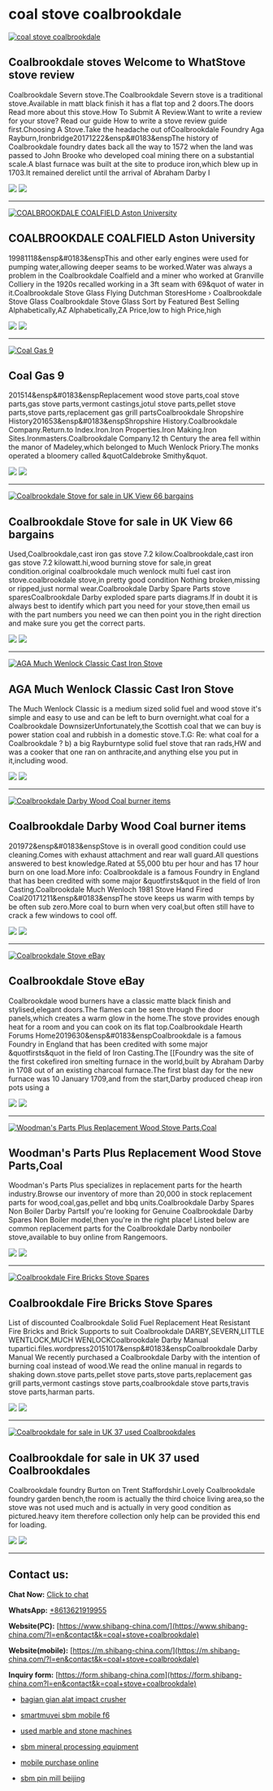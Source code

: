# coal stove coalbrookdale

<a href="https://swt.shibang-china.com/?l=en&img&k=coal+stove+coalbrookdale" target="_blank">![coal stove coalbrookdale](http://static.shibang-china.com/all-800x300/845.jpg)</a>

## Coalbrookdale stoves Welcome to WhatStove stove review
Coalbrookdale Severn stove.The Coalbrookdale Severn stove is a traditional stove.Available in matt black finish it has a flat top and 2 doors.The doors Read more about this stove.How To Submit A Review.Want to write a review for your stove? Read our guide How to write a stove review guide first.Choosing A Stove.Take the headache out ofCoalbrookdale Foundry Aga Rayburn,Ironbridge20171222&ensp&#0183&enspThe history of Coalbrookdale foundry dates back all the way to 1572 when the land was passed to John Brooke who developed coal mining there on a substantial scale.A blast furnace was built at the site to produce iron,which blew up in 1703.It remained derelict until the arrival of Abraham Darby I


<a href="https://whatsapp.shibangsoft.com/WhatsApp.php" target="_blank" title="WhatsApp">![](http://static.shibang-china.com/icon/whatsapp.png)</a> <a href="https://swt.shibang-china.com/?l=en&icon&k=coal+stove+coalbrookdale" target="_blank">![](http://static.shibang-china.com/icon/chat-en.png)</a>

---

<a href="https://swt.shibang-china.com/?l=en&img&k=coal+stove+coalbrookdale" target="_blank">![COALBROOKDALE COALFIELD Aston University](http://static.shibang-china.com/all-800x300/682.jpg)</a>

## COALBROOKDALE COALFIELD Aston University
19981118&ensp&#0183&enspThis and other early engines were used for pumping water,allowing deeper seams to be worked.Water was always a problem in the Coalbrookdale Coalfield and a miner who worked at Granville Colliery in the 1920s recalled working in a 3ft seam with 69&quot of water in it.Coalbrookdale Stove Glass Flying Dutchman StoresHome › Coalbrookdale Stove Glass Coalbrookdale Stove Glass Sort by Featured Best Selling Alphabetically,AZ Alphabetically,ZA Price,low to high Price,high


<a href="https://whatsapp.shibangsoft.com/WhatsApp.php" target="_blank" title="WhatsApp">![](http://static.shibang-china.com/icon/whatsapp.png)</a> <a href="https://swt.shibang-china.com/?l=en&icon&k=coal+stove+coalbrookdale" target="_blank">![](http://static.shibang-china.com/icon/chat-en.png)</a>

---

<a href="https://swt.shibang-china.com/?l=en&img&k=coal+stove+coalbrookdale" target="_blank">![Coal Gas 9](http://static.shibang-china.com/all-800x300/1314.jpg)</a>

## Coal Gas 9
201514&ensp&#0183&enspReplacement wood stove parts,coal stove parts,gas stove parts,vermont castings,jotul stove parts,pellet stove parts,stove parts,replacement gas grill partsCoalbrookdale Shropshire History201653&ensp&#0183&enspShropshire History.Coalbrookdale Company.Return.to Index.Iron.Iron Properties.Iron Making.Iron Sites.Ironmasters.Coalbrookdale Company.12 th Century the area fell within the manor of Madeley,which belonged to Much Wenlock Priory.The monks operated a bloomery called &quotCaldebroke Smithy&quot.


<a href="https://whatsapp.shibangsoft.com/WhatsApp.php" target="_blank" title="WhatsApp">![](http://static.shibang-china.com/icon/whatsapp.png)</a> <a href="https://swt.shibang-china.com/?l=en&icon&k=coal+stove+coalbrookdale" target="_blank">![](http://static.shibang-china.com/icon/chat-en.png)</a>

---

<a href="https://swt.shibang-china.com/?l=en&img&k=coal+stove+coalbrookdale" target="_blank">![Coalbrookdale Stove for sale in UK View 66 bargains](http://static.shibang-china.com/all-800x300/966.jpg)</a>

## Coalbrookdale Stove for sale in UK View 66 bargains
Used,Coalbrookdale,cast iron gas stove 7.2 kilow.Coalbrookdale,cast iron gas stove 7.2 kilowatt.hi,wood burning stove for sale,in great condition.original coalbrookdale much wenlock multi fuel cast iron stove.coalbrookdale stove,in pretty good condition Nothing broken,missing or ripped,just normal wear.Coalbrookdale Darby Spare Parts stove sparesCoalbrookdale Darby exploded spare parts diagrams.If in doubt it is always best to identify which part you need for your stove,then email us with the part numbers you need we can then point you in the right direction and make sure you get the correct parts.


<a href="https://whatsapp.shibangsoft.com/WhatsApp.php" target="_blank" title="WhatsApp">![](http://static.shibang-china.com/icon/whatsapp.png)</a> <a href="https://swt.shibang-china.com/?l=en&icon&k=coal+stove+coalbrookdale" target="_blank">![](http://static.shibang-china.com/icon/chat-en.png)</a>

---

<a href="https://swt.shibang-china.com/?l=en&img&k=coal+stove+coalbrookdale" target="_blank">![AGA Much Wenlock Classic Cast Iron Stove](http://static.shibang-china.com/all-800x300/302.jpg)</a>

## AGA Much Wenlock Classic Cast Iron Stove
The Much Wenlock Classic is a medium sized solid fuel and wood stove it's simple and easy to use and can be left to burn overnight.what coal for a Coalbrookdale DownsizerUnfortunately,the Scottish coal that we can buy is power station coal and rubbish in a domestic stove.T.G: Re: what coal for a Coalbrookdale ? b) a big Rayburntype solid fuel stove that ran rads,HW and was a cooker that one ran on anthracite,and anything else you put in it,including wood.


<a href="https://whatsapp.shibangsoft.com/WhatsApp.php" target="_blank" title="WhatsApp">![](http://static.shibang-china.com/icon/whatsapp.png)</a> <a href="https://swt.shibang-china.com/?l=en&icon&k=coal+stove+coalbrookdale" target="_blank">![](http://static.shibang-china.com/icon/chat-en.png)</a>

---

<a href="https://swt.shibang-china.com/?l=en&img&k=coal+stove+coalbrookdale" target="_blank">![Coalbrookdale Darby Wood Coal burner items](http://static.shibang-china.com/all-800x300/920.jpg)</a>

## Coalbrookdale Darby Wood Coal burner items
201972&ensp&#0183&enspStove is in overall good condition could use cleaning.Comes with exhaust attachment and rear wall guard.All questions answered to best knowledge.Rated at 55,000 btu per hour and has 17 hour burn on one load.More info: Coalbrookdale is a famous Foundry in England that has been credited with some major &quotfirsts&quot in the field of Iron Casting.Coalbrookdale Much Wenloch 1981 Stove Hand Fired Coal20171211&ensp&#0183&enspThe stove keeps us warm with temps by be often sub zero.More coal to burn when very coal,but often still have to crack a few windows to cool off.


<a href="https://whatsapp.shibangsoft.com/WhatsApp.php" target="_blank" title="WhatsApp">![](http://static.shibang-china.com/icon/whatsapp.png)</a> <a href="https://swt.shibang-china.com/?l=en&icon&k=coal+stove+coalbrookdale" target="_blank">![](http://static.shibang-china.com/icon/chat-en.png)</a>

---

<a href="https://swt.shibang-china.com/?l=en&img&k=coal+stove+coalbrookdale" target="_blank">![Coalbrookdale Stove eBay](http://static.shibang-china.com/all-800x300/1238.jpg)</a>

## Coalbrookdale Stove eBay
Coalbrookdale wood burners have a classic matte black finish and stylised,elegant doors.The flames can be seen through the door panels,which creates a warm glow in the home.The stove provides enough heat for a room and you can cook on its flat top.Coalbrookdale Hearth Forums Home2019630&ensp&#0183&enspCoalbrookdale is a famous Foundry in England that has been credited with some major &quotfirsts&quot in the field of Iron Casting.The [[Foundry was the site of the first cokefired iron smelting furnace in the world,built by Abraham Darby in 1708 out of an existing charcoal furnace.The first blast day for the new furnace was 10 January 1709,and from the start,Darby produced cheap iron pots using a


<a href="https://whatsapp.shibangsoft.com/WhatsApp.php" target="_blank" title="WhatsApp">![](http://static.shibang-china.com/icon/whatsapp.png)</a> <a href="https://swt.shibang-china.com/?l=en&icon&k=coal+stove+coalbrookdale" target="_blank">![](http://static.shibang-china.com/icon/chat-en.png)</a>

---

<a href="https://swt.shibang-china.com/?l=en&img&k=coal+stove+coalbrookdale" target="_blank">![Woodman's Parts Plus Replacement Wood Stove Parts,Coal](http://static.shibang-china.com/all-800x300/909.jpg)</a>

## Woodman's Parts Plus Replacement Wood Stove Parts,Coal
Woodman's Parts Plus specializes in replacement parts for the hearth industry.Browse our inventory of more than 20,000 in stock replacement parts for wood,coal,gas,pellet and bbq units.Coalbrookdale Darby Spares Non Boiler Darby PartsIf you're looking for Genuine Coalbrookdale Darby Spares Non Boiler model,then you're in the right place! Listed below are common replacement parts for the Coalbrookdale Darby nonboiler stove,available to buy online from Rangemoors.


<a href="https://whatsapp.shibangsoft.com/WhatsApp.php" target="_blank" title="WhatsApp">![](http://static.shibang-china.com/icon/whatsapp.png)</a> <a href="https://swt.shibang-china.com/?l=en&icon&k=coal+stove+coalbrookdale" target="_blank">![](http://static.shibang-china.com/icon/chat-en.png)</a>

---

<a href="https://swt.shibang-china.com/?l=en&img&k=coal+stove+coalbrookdale" target="_blank">![Coalbrookdale Fire Bricks Stove Spares](http://static.shibang-china.com/all-800x300/1503.jpg)</a>

## Coalbrookdale Fire Bricks Stove Spares
List of discounted Coalbrookdale Solid Fuel Replacement Heat Resistant Fire Bricks and Brick Supports to suit Coalbrookdale DARBY,SEVERN,LITTLE WENTLOCK,MUCH WENLOCKCoalbrookdale Darby Manual tupartici.files.wordpress20151017&ensp&#0183&enspCoalbrookdale Darby Manual We recently purchased a Coalbrookdale Darby with the intention of burning coal instead of wood.We read the online manual in regards to shaking down.stove parts,pellet stove parts,stove parts,replacement gas grill parts,vermont castings stove parts,coalbrookdale stove parts,travis stove parts,harman parts.


<a href="https://whatsapp.shibangsoft.com/WhatsApp.php" target="_blank" title="WhatsApp">![](http://static.shibang-china.com/icon/whatsapp.png)</a> <a href="https://swt.shibang-china.com/?l=en&icon&k=coal+stove+coalbrookdale" target="_blank">![](http://static.shibang-china.com/icon/chat-en.png)</a>

---

<a href="https://swt.shibang-china.com/?l=en&img&k=coal+stove+coalbrookdale" target="_blank">![Coalbrookdale for sale in UK 37 used Coalbrookdales](http://static.shibang-china.com/all-800x300/169.jpg)</a>

## Coalbrookdale for sale in UK 37 used Coalbrookdales
Coalbrookdale foundry Burton on Trent Staffordshir.Lovely Coalbrookdale foundry garden bench,the room is actually the third choice living area,so the stove was not used much and is actually in very good condition as pictured.heavy item therefore collection only help can be provided this end for loading.

<a href="https://whatsapp.shibangsoft.com/WhatsApp.php" target="_blank" title="WhatsApp">![](http://static.shibang-china.com/icon/whatsapp.png)</a> <a href="https://swt.shibang-china.com/?l=en&icon&k=coal+stove+coalbrookdale" target="_blank">![](http://static.shibang-china.com/icon/chat-en.png)</a>

---
## Contact us:

**Chat Now:** [Click to chat](https://swt.shibang-china.com?l=en&contact&k=coal+stove+coalbrookdale)

**WhatsApp:**  [+8613621919955](https://whatsapp.shibangsoft.com/WhatsApp.php)

**Website(PC):** [https://www.shibang-china.com/](https://www.shibang-china.com/?l=en&contact&k=coal+stove+coalbrookdale)

**Website(mobile):** [https://m.shibang-china.com/](https://m.shibang-china.com/?l=en&contact&k=coal+stove+coalbrookdale)

**Inquiry form:** [https://form.shibang-china.com](https://form.shibang-china.com?l=en&contact&k=coal+stove+coalbrookdale)

* [bagian gian alat impact crusher](../111/bagian%20gian%20alat%20impact%20crusher.md)

* [smartmuvei sbm mobile f6](../116/smartmuvei%20sbm%20mobile%20f6.md)

* [used marble and stone machines](../122/used%20marble%20and%20stone%20machines.md)

* [sbm mineral processing equipment](../115/sbm%20mineral%20processing%20equipment.md)

* [mobile purchase online](../114/mobile%20purchase%20online.md)

* [sbm pin mill beijing](../116/sbm%20pin%20mill%20beijing.md)